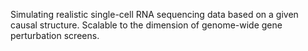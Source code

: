 Simulating realistic single-cell RNA sequencing data based on a given causal structure. Scalable to the dimension of genome-wide gene perturbation screens.